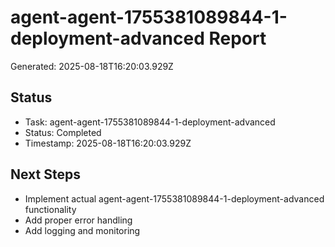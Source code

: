 # agent-agent-1755381089844-1-deployment-advanced Report

Generated: 2025-08-18T16:20:03.929Z

## Status
- Task: agent-agent-1755381089844-1-deployment-advanced
- Status: Completed
- Timestamp: 2025-08-18T16:20:03.929Z

## Next Steps
- Implement actual agent-agent-1755381089844-1-deployment-advanced functionality
- Add proper error handling
- Add logging and monitoring
